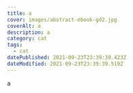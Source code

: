```yaml
---
title: a
cover: images/abstract-ebook-gd2.jpg
coverAlt: a
description: a
category: cat
tags:
  - cat
datePublished: 2021-09-23T23:39:39.423Z
dateModified: 2021-09-23T23:39:39.519Z
---
```

a